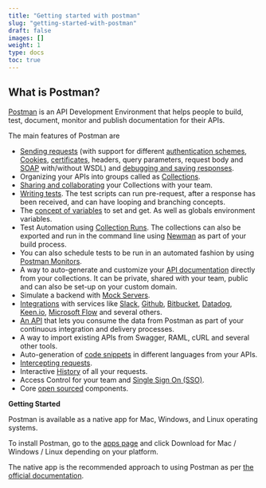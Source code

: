 ```yaml
---
title: "Getting started with postman"
slug: "getting-started-with-postman"
draft: false
images: []
weight: 1
type: docs
toc: true
---
```


## What is Postman?
[Postman][1] is an API Development Environment that helps people to build, test, document, monitor and publish documentation for their APIs.

The main features of Postman are

 - [Sending requests][2] (with support for different [authentication schemes][3], [Cookies][4], [certificates][5], headers, query parameters, request body and [SOAP][6] with/without WSDL) and [debugging and saving responses][7].
- Organizing your APIs into groups called as [Collections][8]. 
- [Sharing and collaborating][9] your Collections with your team.
- [Writing tests][10]. The test scripts can run pre-request, after a response has been received, and can have looping and branching concepts.
- The [concept of variables][11] to set and get. As well as globals environment variables.
- Test Automation using [Collection Runs][12]. The collections can also be exported and run in the command line using [Newman][13] as part of your build process.
- You can also schedule tests to be run in an automated fashion by using [Postman Monitors][14].
- A way to auto-generate and customize your [API documentation][15] directly from your collections. It can be private, shared with your team, public and can also be set-up on your custom domain.
- Simulate a backend with [Mock Servers][16].
- [Integrations][17] with services like [Slack][18], [Github][19], [Bitbucket][20], [Datadog][21], [Keen.io][22], [Microsoft Flow][23] and several others.
- [An API][24] that lets you consume the data from Postman as part of your continuous integration and delivery processes.
- A way to import existing APIs from Swagger, RAML, cURL and several other tools.
- Auto-generation of [code snippets][25] in different languages from your APIs.
- [Intercepting requests][26].
- Interactive  [History][27] of all your requests.
- Access Control for your team and [Single Sign On (SSO)][28].
- Core [open sourced][29] components.

**Getting Started**

Postman is available as a native app for Mac, Windows, and Linux operating systems.

To install Postman, go to the [apps page][30] and click Download for Mac / Windows / Linux depending on your platform.

The native app is the recommended approach to using Postman as per [the official documentation][31].


  [1]: https://www.getpostman.com
  [2]: https://www.getpostman.com/docs/postman/launching_postman/sending_the_first_request
  [3]: https://www.getpostman.com/docs/postman/sending_api_requests/authorization
  [4]: https://www.getpostman.com/docs/postman/sending_api_requests/cookies
  [5]: https://www.getpostman.com/docs/postman/sending_api_requests/certificates
  [6]: https://www.getpostman.com/docs/postman/sending_api_requests/making_soap_requests
  [7]: https://www.getpostman.com/docs/postman/sending_api_requests/responses
  [8]: https://www.getpostman.com/docs/postman/launching_postman/creating_the_first_collection
  [9]: https://www.getpostman.com/docs/postman/team_library/sharing
  [10]: https://www.getpostman.com/docs/postman/scripts/intro_to_scripts
  [11]: https://www.getpostman.com/docs/postman/environments_and_globals/variables
  [12]: https://www.getpostman.com/docs/postman/collection_runs/starting_a_collection_run
  [13]: https://www.getpostman.com/docs/postman/collection_runs/command_line_integration_with_newman
  [14]: https://www.getpostman.com/docs/postman/monitors/intro_monitors
  [15]: https://www.getpostman.com/docs/postman/api_documentation/intro_to_api_documentation
  [16]: https://www.getpostman.com/docs/postman/mock_servers
  [17]: https://www.getpostman.com/docs/pro/integrations/intro_integrations
  [18]: https://slack.com
  [19]: https://github.com
  [20]: https://bitbucket.org
  [21]: https://www.datadoghq.com/
  [22]: https://keen.io/
  [23]: https://flow.microsoft.com/en-us/
  [24]: https://www.getpostman.com/docs/pro/pro_api/continuous_integration
  [25]: https://www.getpostman.com/docs/postman/sending_api_requests/generate_code_snippets
  [26]: https://www.getpostman.com/docs/postman/sending_api_requests/interceptor_extension
  [27]: https://www.getpostman.com/docs/postman/sending_api_requests/history
  [28]: https://www.getpostman.com/docs/enterprise/sso/intro_sso
  [29]: https://github.com/postmanlabs
  [30]: https://www.getpostman.com/apps
  [31]: https://www.getpostman.com/docs/postman/launching_postman/installation_and_updates

